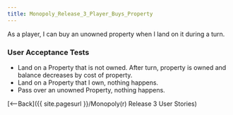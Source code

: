 ```yaml
---
title: Monopoly_Release_3_Player_Buys_Property
---
```

As a player, I can buy an unowned property when I land on it during a turn.

### User Acceptance Tests
* Land on a Property that is not owned. After turn, property is owned and balance decreases by cost of property.
* Land on a Property that I own, nothing happens.
* Pass over an unowned Property, nothing happens.

[<--Back]({{ site.pagesurl }}/Monopoly(r) Release 3 User Stories)